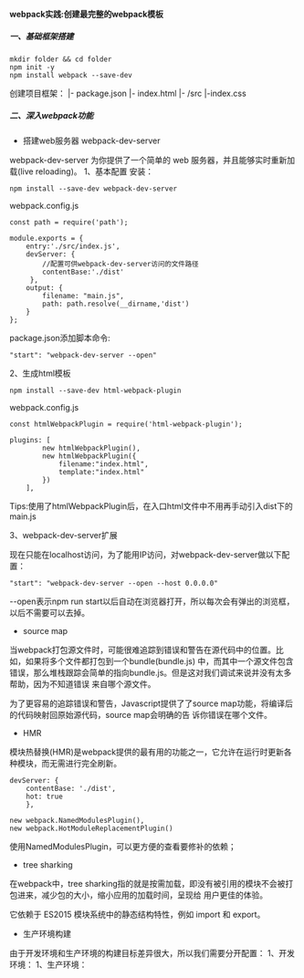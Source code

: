 #### webpack实践:创建最完整的webpack模板

##### 一、基础框架搭建
```
mkdir folder && cd folder
npm init -y
npm install webpack --save-dev
```
创建项目框架：
|- package.json
|- index.html
|- /src
   |-index.css

##### 二、深入webpack功能

* 搭建web服务器 webpack-dev-server

webpack-dev-server 为你提供了一个简单的 web 服务器，并且能够实时重新加载(live reloading)。
1、基本配置
安装：
```
npm install --save-dev webpack-dev-server
```
webpack.config.js
```
const path = require('path');

module.exports = {
    entry:'./src/index.js',
    devServer: {
        //配置可供webpack-dev-server访问的文件路径
        contentBase:'./dist'
     },
    output: {
        filename: "main.js",
        path: path.resolve(__dirname,'dist')
    }
};
```
package.json添加脚本命令:
```
"start": "webpack-dev-server --open"
```
2、生成html模板
```
npm install --save-dev html-webpack-plugin
```
webpack.config.js
```
const htmlWebpackPlugin = require('html-webpack-plugin');

plugins: [
        new htmlWebpackPlugin(),
        new htmlWebpackPlugin({
            filename:"index.html",
            template:"index.html"
        })
    ],
```
Tips:使用了htmlWebpackPlugin后，在入口html文件中不用再手动引入dist下的main.js

3、webpack-dev-server扩展

现在只能在localhost访问，为了能用IP访问，对webpack-dev-server做以下配置：
```
"start": "webpack-dev-server --open --host 0.0.0.0"
```
--open表示npm run start以后自动在浏览器打开，所以每次会有弹出的浏览框，以后不需要可以去掉。

* source map

当webpack打包源文件时，可能很难追踪到错误和警告在源代码中的位置。比如，如果将多个文件都打包到一个bundle(bundle.js)
中，而其中一个源文件包含错误，那么堆栈跟踪会简单的指向bundle.js。但是这对我们调试来说并没有太多帮助，因为不知道错误
来自哪个源文件。

为了更容易的追踪错误和警告，Javascript提供了了source map功能，将编译后的代码映射回原始源代码，source map会明确的告
诉你错误在哪个文件。

* HMR

模块热替换(HMR)是webpack提供的最有用的功能之一，它允许在运行时更新各种模块，而无需进行完全刷新。
```
devServer: {
    contentBase: './dist',
    hot: true
    },

new webpack.NamedModulesPlugin(),
new webpack.HotModuleReplacementPlugin()
```

使用NamedModulesPlugin，可以更方便的查看要修补的依赖；

* tree sharking

在webpack中，tree sharking指的就是按需加载，即没有被引用的模块不会被打包进来，减少包的大小，缩小应用的加载时间，呈现给
用户更佳的体验。

它依赖于 ES2015 模块系统中的静态结构特性，例如 import 和 export。

* 生产环境构建

由于开发环境和生产环境的构建目标差异很大，所以我们需要分开配置：
1、开发环境：
1、生产环境：